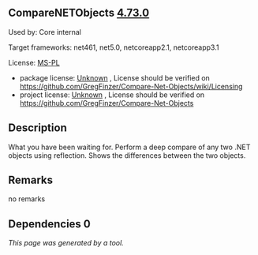 CompareNETObjects [4.73.0](https://www.nuget.org/packages/CompareNETObjects/4.73.0)
--------------------

Used by: Core internal

Target frameworks: net461, net5.0, netcoreapp2.1, netcoreapp3.1

License: [MS-PL](../../../../licenses/ms-pl) 

- package license: [Unknown](https://github.com/GregFinzer/Compare-Net-Objects/wiki/Licensing) , License should be verified on https://github.com/GregFinzer/Compare-Net-Objects/wiki/Licensing
- project license: [Unknown](https://github.com/GregFinzer/Compare-Net-Objects) , License should be verified on https://github.com/GregFinzer/Compare-Net-Objects

Description
-----------
What you have been waiting for. Perform a deep compare of any two .NET objects using reflection. Shows the differences between the two objects.

Remarks
-----------
no remarks


Dependencies 0
-----------


*This page was generated by a tool.*